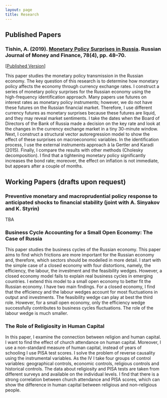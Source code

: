 ```yaml
---
layout: page
title: Research
---
```


## Published Papers

### Tishin, A. (2019). [Monetary Policy Surprises in Russia](https://www.google.com/url?q=https%3A%2F%2Frjmf.econs.online%2Fupload%2Fiblock%2F8db%2FMonetary_Policy_Surprises.pdf&sa=D&sntz=1&usg=AFQjCNE7IV8_7AMcm5l0sU57AidsXF_-vg). Russian Journal of Money and Finance, 78(4), pp. 48–70.

[[Published Version](https://rjmf.econs.online/upload/iblock/8db/Monetary_Policy_Surprises.pdf)]

This paper studies the monetary policy transmission in the Russian economy. The key question of this research is to determine how monetary policy affects the economy through currency exchange rates. I construct a series of monetary policy surprises for the Russian economy using the high-frequency identification approach. Many papers use futures on interest rates as monetary policy instruments; however, we do not have these futures on the Russian financial market. Therefore, I use different currency futures as monetary surprises because these futures are liquid, and they may reveal market sentiments. I take the dates when the Board of Directors of the Bank of Russia made a decision on the key rate and look at the changes in the currency exchange market in a tiny 30-minute window. Next, I construct a structural vector autoregression model to show the effect of these surprises on macroeconomic variables. In the identification process, I use the external instruments approach à la Gertler and Karadi (2015). Finally, I compare the results with other methods (Cholesky decomposition). I find that a tightening monetary policy significantly increases the bond rate; moreover, the effect on inflation is not immediate, but appears after a couple of months.


## Working Papers (**drafts upon request**)

### Preventive monetary and macroprudential policy response to anticipated shocks to financial stability (joint with A. Sinyakov and K. Styrin)

TBA

### Business Cycle Accounting for a Small Open Economy: The Case of Russia

This paper studies the business cycles of the Russian economy. This paper aims to find which frictions are more important for the Russian economy and, therefore, which sectors should be modelled in more detail. I start with the simple case of a closed economy with four distortions, namely, the efficiency, the labour, the investment and the feasibility wedges. However, a closed economy model fails to explain real business cycles in emerging countries. I extend this model to a small open economy to better fit the Russian economy. I have two main findings. For a closed economy, I find that the efficiency and the labour wedges account for most fluctuations in output and investments. The feasibility wedge can play at best the third role. However, for a small open economy, only the efficiency wedge successfully contributes to business cycles fluctuations. The role of the labour wedge is much smaller.

### The Role of Religiosity in Human Capital

 In this paper, I examine the connection between religion and human capital. I want to find the effect of church attendance on human capital. Moreover, I use a non-standard measure of human capital, instead of years of schooling I use PISA test scores. I solve the problem of reverse causality using the instrumental variables. As the IV I take four groups of control variables: geographical controls, economic controls, religious controls and historical controls. The data about religiosity and PISA tests are taken from different surveys and available on the individual levels. I find that there is a strong correlation between church attendance and PISA scores, which can show the difference in human capital between religious and non-religious people.

